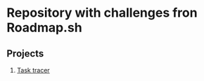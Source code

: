 # Repository with challenges fron Roadmap.sh

## Projects

1. [Task tracer](https://roadmap.sh/projects/task-tracker)
